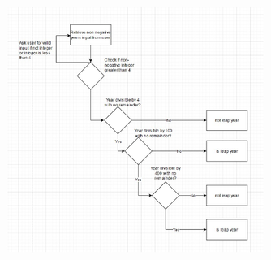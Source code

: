 ![Image description](https://github.com/markser/CS362-SP21-HW3/blob/main/CS_362_HW3_Flow_Diagram.jpg)
